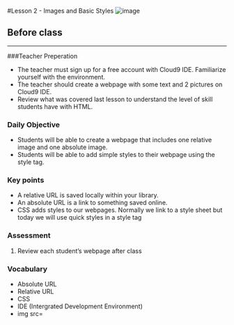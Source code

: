#Lesson 2 - Images and Basic Styles 
![image](http://i.imgur.com/LnFsXHH.png)

## Before class
---
###Teacher Preperation
* The teacher must sign up for a free account with Cloud9 IDE. Familiarize yourself with the environment. 
* The teacher should create a webpage with some text and 2 pictures on Cloud9 IDE.
* Review what was covered last lesson to understand the level of skill students have with HTML. 


### Daily Objective

* Students will be able to create a webpage that includes one relative image and one absolute image.
* Students will be able to add simple styles to their webpage using the style tag. 


### Key points

* A relative URL is saved locally within your library.
* An absolute URL is a link to something saved online.
* CSS adds styles to our webpages. Normally we link to a style sheet but today we will use quick styles in a style tag

### Assessment

1. Review each student’s webpage after class 



### Vocabulary

* Absolute URL
* Relative URL
* CSS
* IDE (Intergrated Development Environment)
* img src=


